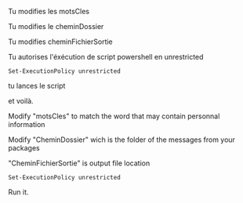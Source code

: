Tu modifies les motsCles

Tu modifies le cheminDossier

Tu modifies cheminFichierSortie

Tu autorises l'éxécution de script powershell en unrestricted
```
Set-ExecutionPolicy unrestricted
```

tu lances le script

et voilà.


Modify "motsCles" to match the word that may contain personnal information

Modify "CheminDossier" wich is the folder of the messages from your packages

"CheminFichierSortie" is output file location

```
Set-ExecutionPolicy unrestricted
```
Run it.
